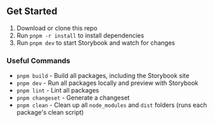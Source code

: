 ## Get Started

1. Download or clone this repo
2. Run `pnpm -r install` to install dependencies
3. Run `pnpm dev` to start Storybook and watch for changes

### Useful Commands

- `pnpm build` - Build all packages, including the Storybook site
- `pnpm dev` - Run all packages locally and preview with Storybook
- `pnpm lint` - Lint all packages
- `pnpm changeset` - Generate a changeset
- `pnpm clean` - Clean up all `node_modules` and `dist` folders (runs each package's clean script)

